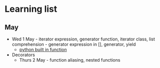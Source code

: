 # Learning list

## May 
- Wed 1 May - iterator expression, generator function, iterator class, list comprehension - generator expression in [], generator, yield 
    - [python built in function](https://docs.python.org/3/library/functions.html#next)
- Decorators
    - Thurs 2 May - function aliasing, nested functions